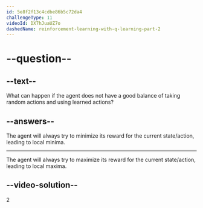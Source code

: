 ```yaml
---
id: 5e8f2f13c4cdbe86b5c72da4
challengeType: 11
videoId: DX7hJuaUZ7o
dashedName: reinforcement-learning-with-q-learning-part-2
---
```


# --question--

## --text--

What can happen if the agent does not have a good balance of taking random actions and using learned actions?

## --answers--

The agent will always try to minimize its reward for the current state/action, leading to local minima.

---

The agent will always try to maximize its reward for the current state/action, leading to local maxima.

## --video-solution--

2

